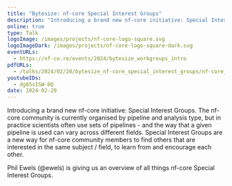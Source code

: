 ```yaml
---
title: "Bytesize: nf-core Special Interest Groups"
description: "Introducing a brand new nf-core initiative: Special Interest Groups."
online: true
type: Talk
logoImage: /images/projects/nf-core-logo-square.svg
logoImageDark: /images/projects/nf-core-logo-square-dark.svg
eventURLs:
  - https://nf-co.re/events/2024/bytesize_workgroups_intro
pdfURLs:
  - /talks/2024/02/20/bytesize_nf-core_special_interest_groups/nf-core_Bytesize_-_special_interest_groups.pdf
youtubeIDs:
  - dg85sISW-0Q
date: 2024-02-20
---
```


Introducing a brand new nf-core initiative: Special Interest Groups. The nf-core community is currently organised by pipeline and analysis type, but in practice scientists often use sets of pipelines - and the way that a given pipeline is used can vary across different fields. Special Interest Groups are a new way for nf-core community members to find others that are interested in the same subject / field, to learn from and encourage each other.

Phil Ewels (@ewels) is giving us an overview of all things nf-core Special Interest Groups.
